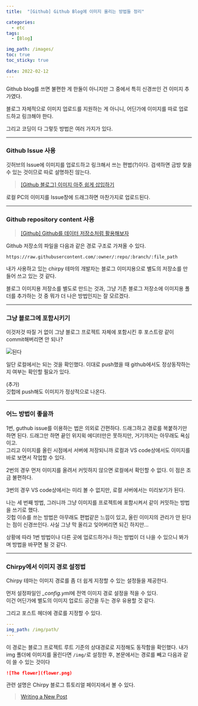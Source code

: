 ```yaml
---
title:  "[Github] Github Blog에 이미지 올리는 방법들 정리"

categories:
  - etc
tags:
  - [Blog]

img_path: /images/
toc: true
toc_sticky: true
 
date: 2022-02-12
---
```


Github blog를 쓰면 불편한 게 한둘이 아니지만 그 중에서 특히 신경쓰인 건 이미지 추가였다.

블로그 자체적으로 이미지 업로드를 지원하는 게 아니니, 어딘가에 이미지를 따로 업로드하고 링크해야 한다.

그리고 코딩이 다 그렇듯 방법은 여러 가지가 있다.  

*****
### Github Issue 사용
깃허브의 Issue에 이미지를 업로드하고 링크해서 쓰는 편법(?)이다.
검색하면 금방 찾을 수 있는 것이므로 따로 설명하진 않는다.

> [[Github 블로그] 이미지 아주 쉽게 삽입하기](https://ansohxxn.github.io/blog/insert-image/)

로컬 PC의 이미지를 Issue창에 드래그하면 마찬가지로 업로드된다.

***
### Github repository content 사용

> [[Github] Github를 데이터 저장소처럼 활용해보자](https://ninja86.github.io/2019/05/24/1.html)

Github 저장소의 파일을 다음과 같은 경로 구조로 가져올 수 있다.

`https://raw.githubusercontent.com/:owner/:repo/:branch/:file_path`

내가 사용하고 있는 chirpy 테마의 개발자는 블로그 이미지용으로 별도의 저장소를 만들어 쓰고 있는 것 같다. 

블로그 이미지용 저장소를 별도로 만드는 것과, 그냥 기존 블로그 저장소에 이미지용 폴더를 추가하는 것 중 뭐가 더 나은 방법인지는 잘 모르겠다.

***
### 그냥 블로그에 포함시키기
이것저것 따질 거 없이 그냥 블로그 프로젝트 자체에 포함시킨 후 포스트랑 같이 commit해버리면 안 되나?

![된다](boo.gif)

일단 로컬에서는 되는 것을 확인했다. 이대로 push했을 때 github에서도 정상동작하는지 여부는 확인할 필요가 있다.

(추가)  
깃헙에 push해도 이미지가 정상적으로 나온다.

***
### 어느 방법이 좋을까
1번, guthub issue를 이용하는 법은 의외로 간편하다.   드래그하고 경로를 복붙하기만 하면 된다. 드래그만 하면 끝인 위지윅 에디터만은 못하지만, 거기까지는 아무래도 욕심이고.  
그리고 이미지를 올린 시점에서 서버에 저장되니까 로컬과 VS code상에서도 이미지를 바로 보면서 작업할 수 있다.

2번의 경우 먼저 이미지를 올려서 커밋하지 않으면 로컬에서 확인할 수 없다. 이 점은 조금 불편하다.

3번의 경우 VS code상에서는 미리 볼 수 없지만, 로컬 서버에서는 미리보기가 된다.

나는 세 번째 방법, 그러니까 그냥 이미지를 프로젝트에 포함시켜서 같이 커밋하는 방법을 쓰기로 했다.  
깃헙 이슈를 쓰는 방법은 아무래도 편법같은 느낌이 있고, 올린 이미지의 관리가 안 된다는 점이 신경쓰인다. 사실 그냥 막 올리고 잊어버리면 되긴 하지만...

상황에 따라 1번 방법이나 다른 곳에 업로드하거나 하는 방법이 더 나을 수 있으니 봐가며 방법을 바꾸면 될 것 같다.

***
### Chirpy에서 이미지 경로 설정법

Chirpy 테마는 이미지 경로를 좀 더 쉽게 지정할 수 있는 설정들을 제공한다.

먼저 설정파일인 *_config.yml*에 전역 이미지 경로 설정을 적을 수 있다.  
이건 어딘가에 별도의 이미지 업로드 공간을 두는 경우 유용할 것 같다.

그리고 포스트 헤더에 경로를 지정할 수 있다.

```yaml
---
img_path: /img/path/
---
```
이 경로는 블로그 프로젝트 루트 기준의 상대경로로 지정해도 동작함을 확인했다. 내가 img 폴더에 이미지를 올린다면 `/img/`로 설정한 후, 본문에서는 경로를 빼고 다음과 같이 쓸 수 있는 것이다

```markdown
![The flower](flower.png)
```

관련 설명은 Chirpy 블로그 튜토리얼 페이지에서 볼 수 있다.
> [Writing a New Post](https://chirpy.cotes.page/posts/write-a-new-post/)

